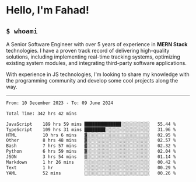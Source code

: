 <h1>Hello, I'm Fahad!</h1>

<h2><code>$ whoami</code></h2>

A Senior Software Engineer with over 5 years of experience in **MERN Stack** technologies. I have a proven track record of delivering high-quality solutions, including implementing real-time tracking systems, optimizing existing system modules, and integrating third-party software applications.

With experience in JS technologies, I'm looking to share my knowledge with the programming community and develop some cool projects along the way.

---

<!--START_SECTION:waka-->

```txt
From: 10 December 2023 - To: 09 June 2024

Total Time: 342 hrs 42 mins

JavaScript    189 hrs 59 mins ██████████████░░░░░░░░░░░   55.44 %
TypeScript    109 hrs 31 mins ████████░░░░░░░░░░░░░░░░░   31.96 %
HTML          10 hrs 6 mins   ▓░░░░░░░░░░░░░░░░░░░░░░░░   02.95 %
Other         8 hrs 48 mins   ▓░░░░░░░░░░░░░░░░░░░░░░░░   02.57 %
Bash          7 hrs 57 mins   ▓░░░░░░░░░░░░░░░░░░░░░░░░   02.32 %
Python        6 hrs 59 mins   ▓░░░░░░░░░░░░░░░░░░░░░░░░   02.04 %
JSON          3 hrs 54 mins   ▒░░░░░░░░░░░░░░░░░░░░░░░░   01.14 %
Markdown      1 hr 26 mins    ░░░░░░░░░░░░░░░░░░░░░░░░░   00.42 %
Text          1 hr            ░░░░░░░░░░░░░░░░░░░░░░░░░   00.29 %
YAML          52 mins         ░░░░░░░░░░░░░░░░░░░░░░░░░   00.26 %
```

<!--END_SECTION:waka-->

<!--
**heyFahad/heyFahad** is a ✨ _special_ ✨ repository because its `README.md` (this file) appears on your GitHub profile.

Here are some ideas to get you started:

- 🔭 I’m currently working on ...
- 🌱 I’m currently learning ...
- 👯 I’m looking to collaborate on ...
- 🤔 I’m looking for help with ...
- 💬 Ask me about ...
- 📫 How to reach me: ...
- 😄 Pronouns: ...
- ⚡ Fun fact: ...
-->
